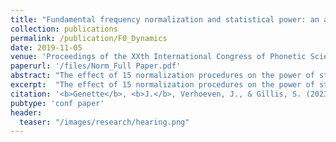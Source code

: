 ```yaml
---
title: "Fundamental frequency normalization and statistical power: an assessment of 15 normalizing techniques"
collection: publications
permalink: /publication/F0_Dynamics
date: 2019-11-05
venue: 'Proceedings of the XXth International Congress of Phonetic Sciences'
paperurl: '/files/Norm_Full Paper.pdf'
abstract: "The effect of 15 normalization procedures on the power of statistical tests is assessed. The difference in the F0 in Hz between the high and low vowels (N=1471), i.e. the intrinsic vowel pitch, produced by 47 native speakers of Dutch was assessed by means of a t-test. The same test was applied to the F0 values normalized by means of 15 conventional procedures. The power of the tests was registered to assess the effect of the normalization procedures. The results show that statistical power is influenced by applying normalization, but the difference in power of the procedures is levelled out as a function of the number of observations. The effects of the normalization procedures are interpreted in terms of how the variability of the data is accounted for."
excerpt:  "The effect of 15 normalization procedures on the power of statistical tests is assessed. The difference in the F0 in Hz between the high and low vowels (N=1471), i.e. the intrinsic vowel pitch, produced by 47 native speakers of Dutch was assessed by means of a t-test. The same test was applied to the F0 values normalized by means of 15 conventional procedures. The power of the tests was registered to assess the effect of the normalization procedures. The results show that statistical power is influenced by applying normalization, but the difference in power of the procedures is levelled out as a function of the number of observations. The effects of the normalization procedures are interpreted in terms of how the variability of the data is accounted for."
citation: '<b>Genette</b>, <b>J.</b>, Verhoeven, J., & Gillis, S. (2023). Fundamental frequency normalization and statistical power: an assessment of 15 normalizing techniques. In <i>Proceedings of the XXth International Congress of Phonetic Sciences</i> (pp. 644–648). Guarant International.'
pubtype: 'conf paper'
header:
  teaser: "/images/research/hearing.png"
---
```

